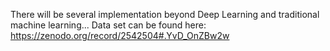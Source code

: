 There will be several implementation beyond Deep Learning and traditional machine learning...
Data set can be found here: https://zenodo.org/record/2542504#.YvD_OnZBw2w
